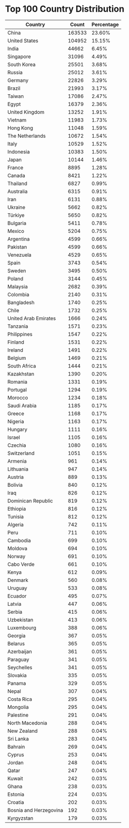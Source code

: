 # Top 100 Country Distribution
| Country | Count | Percentage |
|----|----|----|
| China | 163533 | 23.60% |
| United States | 104952 | 15.15% |
| India | 44662 | 6.45% |
| Singapore | 31096 | 4.49% |
| South Korea | 25501 | 3.68% |
| Russia | 25012 | 3.61% |
| Germany | 22826 | 3.29% |
| Brazil | 21993 | 3.17% |
| Taiwan | 17086 | 2.47% |
| Egypt | 16379 | 2.36% |
| United Kingdom | 13252 | 1.91% |
| Vietnam | 11983 | 1.73% |
| Hong Kong | 11048 | 1.59% |
| The Netherlands | 10672 | 1.54% |
| Italy | 10529 | 1.52% |
| Indonesia | 10383 | 1.50% |
| Japan | 10144 | 1.46% |
| France | 8895 | 1.28% |
| Canada | 8421 | 1.22% |
| Thailand | 6827 | 0.99% |
| Australia | 6315 | 0.91% |
| Iran | 6131 | 0.88% |
| Ukraine | 5662 | 0.82% |
| Türkiye | 5650 | 0.82% |
| Bulgaria | 5411 | 0.78% |
| Mexico | 5204 | 0.75% |
| Argentina | 4599 | 0.66% |
| Pakistan | 4599 | 0.66% |
| Venezuela | 4529 | 0.65% |
| Spain | 3743 | 0.54% |
| Sweden | 3495 | 0.50% |
| Poland | 3144 | 0.45% |
| Malaysia | 2682 | 0.39% |
| Colombia | 2140 | 0.31% |
| Bangladesh | 1740 | 0.25% |
| Chile | 1732 | 0.25% |
| United Arab Emirates | 1666 | 0.24% |
| Tanzania | 1571 | 0.23% |
| Philippines | 1547 | 0.22% |
| Finland | 1531 | 0.22% |
| Ireland | 1491 | 0.22% |
| Belgium | 1469 | 0.21% |
| South Africa | 1444 | 0.21% |
| Kazakhstan | 1390 | 0.20% |
| Romania | 1331 | 0.19% |
| Portugal | 1294 | 0.19% |
| Morocco | 1234 | 0.18% |
| Saudi Arabia | 1185 | 0.17% |
| Greece | 1168 | 0.17% |
| Nigeria | 1163 | 0.17% |
| Hungary | 1111 | 0.16% |
| Israel | 1105 | 0.16% |
| Czechia | 1080 | 0.16% |
| Switzerland | 1051 | 0.15% |
| Armenia | 961 | 0.14% |
| Lithuania | 947 | 0.14% |
| Austria | 889 | 0.13% |
| Bolivia | 840 | 0.12% |
| Iraq | 826 | 0.12% |
| Dominican Republic | 819 | 0.12% |
| Ethiopia | 816 | 0.12% |
| Tunisia | 812 | 0.12% |
| Algeria | 742 | 0.11% |
| Peru | 711 | 0.10% |
| Cambodia | 699 | 0.10% |
| Moldova | 694 | 0.10% |
| Norway | 691 | 0.10% |
| Cabo Verde | 661 | 0.10% |
| Kenya | 612 | 0.09% |
| Denmark | 560 | 0.08% |
| Uruguay | 533 | 0.08% |
| Ecuador | 495 | 0.07% |
| Latvia | 447 | 0.06% |
| Serbia | 415 | 0.06% |
| Uzbekistan | 413 | 0.06% |
| Luxembourg | 388 | 0.06% |
| Georgia | 367 | 0.05% |
| Belarus | 365 | 0.05% |
| Azerbaijan | 361 | 0.05% |
| Paraguay | 341 | 0.05% |
| Seychelles | 341 | 0.05% |
| Slovakia | 335 | 0.05% |
| Panama | 329 | 0.05% |
| Nepal | 307 | 0.04% |
| Costa Rica | 295 | 0.04% |
| Mongolia | 295 | 0.04% |
| Palestine | 291 | 0.04% |
| North Macedonia | 288 | 0.04% |
| New Zealand | 288 | 0.04% |
| Sri Lanka | 283 | 0.04% |
| Bahrain | 269 | 0.04% |
| Cyprus | 253 | 0.04% |
| Jordan | 248 | 0.04% |
| Qatar | 247 | 0.04% |
| Kuwait | 242 | 0.03% |
| Ghana | 238 | 0.03% |
| Estonia | 224 | 0.03% |
| Croatia | 202 | 0.03% |
| Bosnia and Herzegovina | 192 | 0.03% |
| Kyrgyzstan | 179 | 0.03% |

